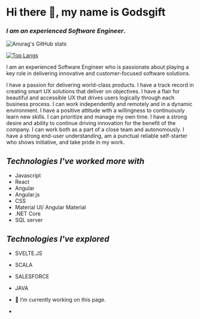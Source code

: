 

#                            Hi there 👋, my name is Godsgift


### *I am an experienced Software Engineer*.

![Anurag's GitHub stats](https://github-readme-stats.vercel.app/api?username=giftakari&show_icons=true&count_private=true&theme=radical&count_all_commits=true&langs_count=true)


[![Top Langs](https://github-readme-stats.vercel.app/api/top-langs/?username=giftakari&layout=compact)](https://github.com/anuraghazra/github-readme-stats)






I am an experienced Software Engineer who is passionate about playing a key role in delivering innovative and customer-focused software solutions.

I have a passion for delivering world-class products.
I have a track record in creating smart UX solutions that deliver on objectives.
I have a flair for beautiful and accessible UX that drives users logically through each business process.
I can work independently and remotely and in a dynamic environment.
I have a positive attitude with a willingness to continuously learn new skills.
I can prioritize and manage my own time.
I have a strong desire and ability to continue driving innovation for the benefit of the company.
I can work both as a part of a close team and autonomously.
I have a strong end-user understanding, am a punctual reliable self-starter who shows initiative, and take pride in my work.

## *Technologies I've worked more with*
- Javascript
- React
- Angular
- Angular.js
- CSS 
- Material UI/ Angular Material
- .NET Core 
- SQL server 


## *Technologies I've explored* 
- SVELTE.JS
- SCALA
- SALESFORCE 
- JAVA

- 🔭 I’m currently working on this page. 
- 




